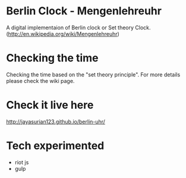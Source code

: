 # Berlin Clock - Mengenlehreuhr

A digital implementaion of Berlin clock or Set theory Clock.  (http://en.wikipedia.org/wiki/Mengenlehreuhr)

# Checking the time
Checking the time based on the "set theory principle". For more details please check the wiki page.

# Check it live here
http://jayasurian123.github.io/berlin-uhr/

# Tech experimented
 * riot js
 * gulp
